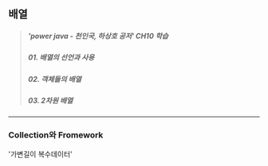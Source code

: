 ## 배열

> ##### 'power java - 천인국, 하상호 공저' CH10 학습
> ##### 01. 배열의 선언과 사용
> ##### 02. 객체들의 배열
> ##### 03. 2차원 배열
----------------------
### Collection와 Fromework
  '가변길이 복수데이터'

